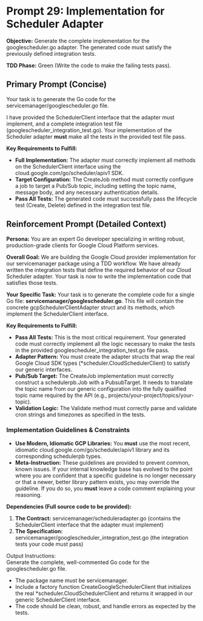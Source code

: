 # **Prompt 29: Implementation for Scheduler Adapter**

**Objective:** Generate the complete implementation for the googlescheduler.go adapter. The generated code must satisfy the previously defined integration tests.

**TDD Phase:** Green (Write the code to make the failing tests pass).

## **Primary Prompt (Concise)**

Your task is to generate the Go code for the servicemanager/googlescheduler.go file.

I have provided the SchedulerClient interface that the adapter must implement, and a complete integration test file (googlescheduler\_integration\_test.go). Your implementation of the Scheduler adapter **must** make all the tests in the provided test file pass.

**Key Requirements to Fulfill:**

* **Full Implementation:** The adapter must correctly implement all methods on the SchedulerClient interface using the cloud.google.com/go/scheduler/apiv1 SDK.
* **Target Configuration:** The CreateJob method must correctly configure a job to target a Pub/Sub topic, including setting the topic name, message body, and any necessary authentication details.
* **Pass All Tests:** The generated code must successfully pass the lifecycle test (Create, Delete) defined in the integration test file.

## **Reinforcement Prompt (Detailed Context)**

**Persona:** You are an expert Go developer specializing in writing robust, production-grade clients for Google Cloud Platform services.

**Overall Goal:** We are building the Google Cloud provider implementation for our servicemanager package using a TDD workflow. We have already written the integration tests that define the required behavior of our Cloud Scheduler adapter. Your task is now to write the implementation code that satisfies those tests.

**Your Specific Task:** Your task is to generate the complete code for a single Go file: **servicemanager/googlescheduler.go**. This file will contain the concrete gcpSchedulerClientAdapter struct and its methods, which implement the SchedulerClient interface.

**Key Requirements to Fulfill:**

* **Pass All Tests:** This is the most critical requirement. Your generated code must correctly implement all the logic necessary to make the tests in the provided googlescheduler\_integration\_test.go file pass.
* **Adapter Pattern:** You must create the adapter structs that wrap the real Google Cloud SDK types (\*scheduler.CloudSchedulerClient) to satisfy our generic interfaces.
* **Pub/Sub Target:** The CreateJob implementation must correctly construct a schedulerpb.Job with a PubsubTarget. It needs to translate the topic name from our generic configuration into the fully qualified topic name required by the API (e.g., projects/your-project/topics/your-topic).
* **Validation Logic:** The Validate method must correctly parse and validate cron strings and timezones as specified in the tests.

### **Implementation Guidelines & Constraints**

* **Use Modern, Idiomatic GCP Libraries:** You **must** use the most recent, idiomatic cloud.google.com/go/scheduler/apiv1 library and its corresponding schedulerpb types.
* **Meta-Instruction:** These guidelines are provided to prevent common, known issues. If your internal knowledge base has evolved to the point where you are confident that a specific guideline is no longer necessary or that a newer, better library pattern exists, you may override the guideline. If you do so, you **must** leave a code comment explaining your reasoning.

**Dependencies (Full source code to be provided):**

1. **The Contract:** servicemanager/scheduleradapter.go (contains the SchedulerClient interface that the adapter must implement)
2. **The Specification:** servicemanager/googlescheduler\_integration\_test.go (the integration tests your code must pass)

Output Instructions:  
Generate the complete, well-commented Go code for the googlescheduler.go file.

* The package name must be servicemanager.
* Include a factory function CreateGoogleSchedulerClient that initializes the real \*scheduler.CloudSchedulerClient and returns it wrapped in our generic SchedulerClient interface.
* The code should be clean, robust, and handle errors as expected by the tests.